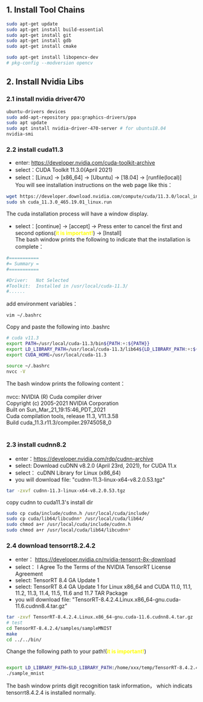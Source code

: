 ## 1. Install Tool Chains 
```bash
sudo apt-get update 
sudo apt-get install build-essential 
sudo apt-get install git
sudo apt-get install gdb
sudo apt-get install cmake
```
```bash
sudo apt-get install libopencv-dev  
# pkg-config --modversion opencv
```
## 2. Install Nvidia Libs
### 2.1 install nvidia driver470
```bash
ubuntu-drivers devices
sudo add-apt-repository ppa:graphics-drivers/ppa
sudo apt update
sudo apt install nvidia-driver-470-server # for ubuntu18.04
nvidia-smi
```
### 2.2 install cuda11.3
- enter: https://developer.nvidia.com/cuda-toolkit-archive
- select：CUDA Toolkit 11.3.0(April 2021)
- select：[Linux] -> [x86_64] -> [Ubuntu] -> [18.04] -> [runfile(local)]<br>
You will see installation instructions on the web page like this：
```bash
wget https://developer.download.nvidia.com/compute/cuda/11.3.0/local_installers/cuda_11.3.0_465.19.01_linux.run
sudo sh cuda_11.3.0_465.19.01_linux.run
```
The cuda installation process will have a window display.
- select：[continue] -> [accept] -> Press enter to cancel the first and second options(<font color=#FFFF00 >**it is important!**</font>) -> [Install]<br>
The bash window prints the following to indicate that the installation is complete：
```bash
#===========
#= Summary =
#===========

#Driver:   Not Selected
#Toolkit:  Installed in /usr/local/cuda-11.3/
#......
```
add environment variables：
```bash
vim ~/.bashrc
```
Copy and paste the following into .bashrc
```bash
# cuda v11.3
export PATH=/usr/local/cuda-11.3/bin${PATH:+:${PATH}}
export LD_LIBRARY_PATH=/usr/local/cuda-11.3/lib64${LD_LIBRARY_PATH:+:${LD_LIBRARY_PATH}}
export CUDA_HOME=/usr/local/cuda-11.3
```
```bash
source ~/.bashrc
nvcc -V
```
The bash window prints the following content：<br>
<br>
nvcc: NVIDIA (R) Cuda compiler driver<br>
Copyright (c) 2005-2021 NVIDIA Corporation<br>
Built on Sun_Mar_21_19:15:46_PDT_2021<br>
Cuda compilation tools, release 11.3, V11.3.58<br>
Build cuda_11.3.r11.3/compiler.29745058_0<br>
<br>

### 2.3 install cudnn8.2
- enter：https://developer.nvidia.com/rdp/cudnn-archive
- select: Download cuDNN v8.2.0 (April 23rd, 2021), for CUDA 11.x
- select： cuDNN Library for Linux (x86_64)
- you will download file:  "cudnn-11.3-linux-x64-v8.2.0.53.tgz"
```bash
tar -zxvf cudnn-11.3-linux-x64-v8.2.0.53.tgz
```
copy cudnn  to cuda11.3's install dir
```bash
sudo cp cuda/include/cudnn.h /usr/local/cuda/include/
sudo cp cuda/lib64/libcudnn* /usr/local/cuda/lib64/
sudo chmod a+r /usr/local/cuda/include/cudnn.h
sudo chmod a+r /usr/local/cuda/lib64/libcudnn*
```
### 2.4 download tensorrt8.2.4.2
- enter： https://developer.nvidia.cn/nvidia-tensorrt-8x-download
- select： I Agree To the Terms of the NVIDIA TensorRT License Agreement
- select:   TensorRT 8.4 GA Update 1
- select:   TensorRT 8.4 GA Update 1 for Linux x86_64 and CUDA 11.0, 11.1, 11.2, 11.3, 11.4, 11.5, 11.6 and 11.7 TAR Package
- you will download file:  "TensorRT-8.4.2.4.Linux.x86_64-gnu.cuda-11.6.cudnn8.4.tar.gz"
```bash
tar -zxvf TensorRT-8.4.2.4.Linux.x86_64-gnu.cuda-11.6.cudnn8.4.tar.gz
# test
cd TensorRT-8.4.2.4/samples/sampleMNIST
make
cd ../../bin/
```
Change the following path to your path!(<font color=#FFFF00 >**it is important!**</font>)
```bash

export LD_LIBRARY_PATH=$LD_LIBRARY_PATH:/home/xxx/temp/TensorRT-8.4.2.4/lib
./sample_mnist
```
The bash window prints digit recognition task information， which indicats tensorrt8.4.2.4 is installed normally.
